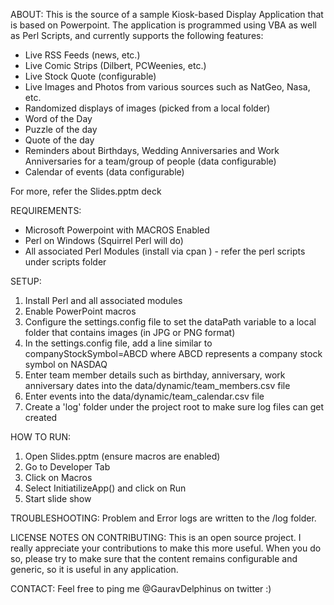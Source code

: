 ABOUT:
This is the source of a sample Kiosk-based Display Application that is based on Powerpoint.
The application is programmed using VBA as well as Perl Scripts, and currently supports the following features:
- Live RSS Feeds (news, etc.)
- Live Comic Strips (Dilbert, PCWeenies, etc.)
- Live Stock Quote (configurable)
- Live Images and Photos from various sources such as NatGeo, Nasa, etc.
- Randomized displays of images (picked from a local folder)
- Word of the Day
- Puzzle of the day
- Quote of the day
- Reminders about Birthdays, Wedding Anniversaries and Work Anniversaries for a team/group of people (data configurable)
- Calendar of events (data configurable)

For more, refer the Slides.pptm deck

REQUIREMENTS:
- Microsoft Powerpoint with MACROS Enabled
- Perl on Windows (Squirrel Perl will do)
- All associated Perl Modules (install via cpan <module name>) - refer the perl scripts under scripts folder

SETUP:
1. Install Perl and all associated modules
2. Enable PowerPoint macros
3. Configure the settings.config file to set the dataPath variable to a local folder that contains images (in JPG or PNG format)
4. In the settings.config file, add a line similar to companyStockSymbol=ABCD where ABCD represents a company stock symbol on NASDAQ
4. Enter team member details such as birthday, anniversary, work anniversary dates into the data/dynamic/team_members.csv file
5. Enter events into the data/dynamic/team_calendar.csv file
6. Create a 'log' folder under the project root to make sure log files can get created

HOW TO RUN:
1. Open Slides.pptm (ensure macros are enabled)
2. Go to Developer Tab
3. Click on Macros
4. Select InitiatilizeApp() and click on Run
5. Start slide show

TROUBLESHOOTING:
Problem and Error logs are written to the <base>/log folder.

LICENSE NOTES ON CONTRIBUTING:
This is an open source project.  I really appreciate your contributions to make this more useful.  When you do so, please try to make sure that the content remains configurable and generic, so it is useful in any application.  

CONTACT:
Feel free to ping me @GauravDelphinus on twitter :)
